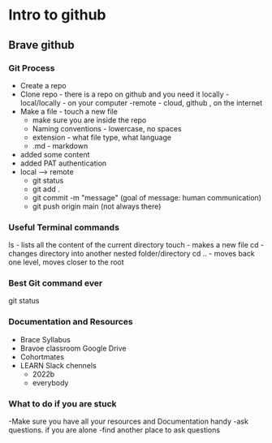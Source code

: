 # Intro to github

## Brave github

### Git Process

- Create a repo
- Clone repo - there is a repo on github and you need it locally
  -local/locally - on your computer
  -remote - cloud, github , on the internet
- Make a file - touch a new file
  - make sure you are inside the repo
  - Naming conventions - lowercase, no spaces
  - extension - what file type, what language
  - .md - markdown
- added some content
- added PAT authentication
- local --> remote
  - git status
  - git add .
  - git commit -m "message" (goal of message: human communication)
  - git push origin main  (not always there)

### Useful Terminal commands

ls - lists all the content of the current directory
touch - makes a new file
cd <name> - changes directory into another nested folder/directory
cd .. - moves back one level, moves closer to the root

### Best Git command ever

git status


### Documentation and Resources
- Brace Syllabus
- Bravoe classroom Google Drive
- Cohortmates
- LEARN Slack chennels
  - 2022b
  - everybody

### What to do if you are stuck
-Make sure you have all your resources and Documentation handy
-ask questions. if you are alone
-find another place to ask questions
